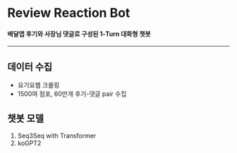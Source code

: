 # Review Reaction Bot
#### 배달앱 후기와 사장님 댓글로 구성된 1-Turn 대화형 챗봇
---
## 데이터 수집
- 요기요웹 크롤링
- 1500여 점포, 60만개 후기-댓글 pair 수집

## 챗봇 모델
1. Seq3Seq with Transformer
2. koGPT2
